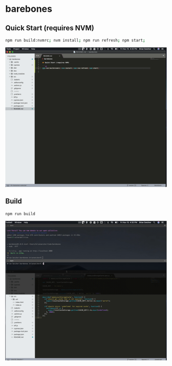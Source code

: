 # barebones

## Quick Start (requires NVM)

```sh
npm run build:nvmrc; nvm install; npm run refresh; npm start;
```

![quick-start](doc/quick-start.gif)

## Build

```sh
npm run build
```

![build](doc/build.gif)
